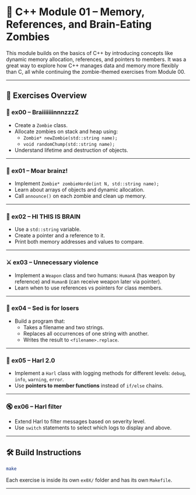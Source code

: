 # 🧠 C++ Module 01 – Memory, References, and Brain-Eating Zombies

This module builds on the basics of C++ by introducing concepts like dynamic memory allocation, references, and pointers to members. It was a great way to explore how C++ manages data and memory more flexibly than C, all while continuing the zombie-themed exercises from Module 00.

---

## 🧪 Exercises Overview

### 🧟 ex00 – BraiiiiiiinnnzzzZ

- Create a `Zombie` class.
- Allocate zombies on stack and heap using:
  - `Zombie* newZombie(std::string name);`
  - `void randomChump(std::string name);`
- Understand lifetime and destruction of objects.

---

### 🧟 ex01 – Moar brainz!

- Implement `Zombie* zombieHorde(int N, std::string name);`
- Learn about arrays of objects and dynamic allocation.
- Call `announce()` on each zombie and clean up memory.

---

### 🧠 ex02 – HI THIS IS BRAIN

- Use a `std::string` variable.
- Create a pointer and a reference to it.
- Print both memory addresses and values to compare.

---

### ⚔️ ex03 – Unnecessary violence

- Implement a `Weapon` class and two humans: `HumanA` (has weapon by reference) and `HumanB` (can receive weapon later via pointer).
- Learn when to use references vs pointers for class members.

---

### 🔁 ex04 – Sed is for losers

- Build a program that:
  - Takes a filename and two strings.
  - Replaces all occurrences of one string with another.
  - Writes the result to `<filename>.replace`.

---

### 📣 ex05 – Harl 2.0

- Implement a `Harl` class with logging methods for different levels: `debug`, `info`, `warning`, `error`.
- Use **pointers to member functions** instead of `if/else` chains.

---

### 🔇 ex06 – Harl filter

- Extend Harl to filter messages based on severity level.
- Use `switch` statements to select which logs to display and above.

---

## 🛠️ Build Instructions

```bash
make
```

Each exercise is inside its own `ex0X/` folder and has its own `Makefile`.

---

